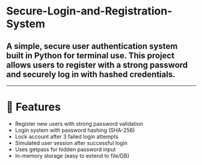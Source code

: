 # Secure-Login-and-Registration-System
A simple, secure user authentication system built in Python for terminal use. This project allows users to register with a strong password and securely log in with hashed credentials.
---
---
# 🚀 Features
- Register new users with strong password validation
- Login system with password hashing (SHA-256)
- Lock account after 3 failed login attempts
- Simulated user session after successful login
- Uses getpass for hidden password input
- In-memory storage (easy to extend to file/DB)
